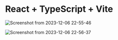# React + TypeScript + Vite

![Screenshot from 2023-12-06 22-55-46](https://github.com/Ronak-Ronu/GMO_internship_application/assets/112187817/e08bc1b9-211a-4976-b3db-3651cc2603ce)


![Screenshot from 2023-12-06 22-56-37](https://github.com/Ronak-Ronu/GMO_internship_application/assets/112187817/275b9da6-1a7f-4baa-ad96-d850730c973c)
